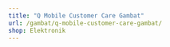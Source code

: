 ```yaml
---
title: "Q Mobile Customer Care Gambat"
url: /gambat/q-mobile-customer-care-gambat/
shop: Elektronik
---
```

